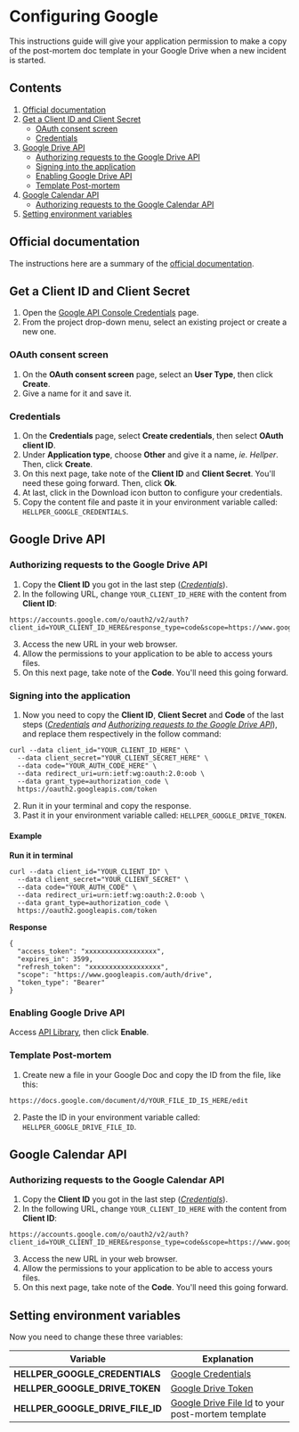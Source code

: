 # Configuring Google
This instructions guide will give your application permission to make a copy of the post-mortem doc template in your Google Drive when a new incident is started.


## Contents
1. [Official documentation](#Official-documentation)
2. [Get a Client ID and Client Secret](#Get-a-Client-ID-and-Client-Secret)
   * [OAuth consent screen](#OAuth-consent-screen)
   * [Credentials](#Credentials)
3. [Google Drive API](#Google-Drive-API)
   * [Authorizing requests to the Google Drive API](#Authorizing-requests-to-the-Google-Drive-API)
   * [Signing into the application](#Signing-into-the-application)
   * [Enabling Google Drive API](#Enabling-Google-Drive-API)
   * [Template Post-mortem](#Template-Post-mortem)
4. [Google Calendar API](#Google-Calendar-API)
   * [Authorizing requests to the Google Calendar API](#Authorizing-requests-to-the-Google-Calendar-API)
5. [Setting environment variables](#Setting-environment-variables)


## Official documentation
The instructions here are a summary of the [official documentation](https://cloud.google.com/iap/docs/authentication-howto#authenticating_from_a_desktop_app).


## Get a Client ID and Client Secret
1. Open the [Google API Console Credentials](https://console.developers.google.com/apis/credentials) page.
2. From the project drop-down menu, select an existing project or create a new one.


### OAuth consent screen
1. On the **OAuth consent screen** page, select an **User Type**, then click **Create**.
2. Give a name for it and save it.


### Credentials
1. On the **Credentials** page, select **Create credentials**, then select **OAuth client ID**.
2. Under **Application type**, choose **Other** and give it a name, _ie. Hellper_. Then, click **Create**.
3. On this next page, take note of the **Client ID** and **Client Secret**. You'll need these going forward. Then, click **Ok**.
4. At last, click in the Download icon button to configure your credentials.
5. Copy the content file and paste it in your environment variable called: `HELLPER_GOOGLE_CREDENTIALS`.

## Google Drive API
### Authorizing requests to the Google Drive API
1. Copy the **Client ID** you got in the last step (_[Credentials](#credentials)_).
2. In the following URL, change `YOUR_CLIENT_ID_HERE` with the content from **Client ID**:

```
https://accounts.google.com/o/oauth2/v2/auth?client_id=YOUR_CLIENT_ID_HERE&response_type=code&scope=https://www.googleapis.com/auth/drive&access_type=offline&redirect_uri=urn:ietf:wg:oauth:2.0:oob
```

3. Access the new URL in your web browser.
4. Allow the permissions to your application to be able to access yours files.
5. On this next page, take note of the **Code**. You'll need this going forward.

### Signing into the application
1. Now you need to copy the **Client ID**, **Client Secret** and **Code** of the last steps (_[Credentials](#credentials) and [Authorizing requests to the Google Drive API](#Authorizing-requests-to-the-Google-Drive-API)_), and replace them respectively in the follow command:

```shell
curl --data client_id="YOUR_CLIENT_ID_HERE" \
  --data client_secret="YOUR_CLIENT_SECRET_HERE" \
  --data code="YOUR_AUTH_CODE_HERE" \
  --data redirect_uri=urn:ietf:wg:oauth:2.0:oob \
  --data grant_type=authorization_code \
  https://oauth2.googleapis.com/token
```

2. Run it in your terminal and copy the response.
3. Past it in your environment variable called: `HELLPER_GOOGLE_DRIVE_TOKEN`.


#### Example
**Run it in terminal**
```shell
curl --data client_id="YOUR_CLIENT_ID" \
  --data client_secret="YOUR_CLIENT_SECRET" \
  --data code="YOUR_AUTH_CODE" \
  --data redirect_uri=urn:ietf:wg:oauth:2.0:oob \
  --data grant_type=authorization_code \
  https://oauth2.googleapis.com/token
```

**Response**
```http
{
  "access_token": "xxxxxxxxxxxxxxxxxx",
  "expires_in": 3599,
  "refresh_token": "xxxxxxxxxxxxxxxxxx",
  "scope": "https://www.googleapis.com/auth/drive",
  "token_type": "Bearer"
}
```

### Enabling Google Drive API
Access [API Library](https://console.developers.google.com/apis/library/drive.googleapis.com), then click **Enable**.


### Template Post-mortem
1. Create new a file in your Google Doc and copy the ID from the file, like this:

`https://docs.google.com/document/d/YOUR_FILE_ID_IS_HERE/edit`

2. Paste the ID in your environment variable called: `HELLPER_GOOGLE_DRIVE_FILE_ID`.

## Google Calendar API
### Authorizing requests to the Google Calendar API
1. Copy the **Client ID** you got in the last step (_[Credentials](#credentials)_).
2. In the following URL, change `YOUR_CLIENT_ID_HERE` with the content from **Client ID**:

```
https://accounts.google.com/o/oauth2/v2/auth?client_id=YOUR_CLIENT_ID_HERE&response_type=code&scope=https://www.googleapis.com/auth/calendar&access_type=offline&redirect_uri=urn:ietf:wg:oauth:2.0:oob
```

3. Access the new URL in your web browser.
4. Allow the permissions to your application to be able to access yours files.
5. On this next page, take note of the **Code**. You'll need this going forward.


## Setting environment variables
Now you need to change these three variables:

| Variable | Explanation |
| --- | --- |
|**HELLPER_GOOGLE_CREDENTIALS** |[Google Credentials](/docs/CONFIGURING-GOOGLE.md#Get-a-Client-ID-and-Client-Secret)|
|**HELLPER_GOOGLE_DRIVE_TOKEN**|[Google Drive Token](/docs/CONFIGURING-GOOGLE.md#Signing-into-the-application)|
|**HELLPER_GOOGLE_DRIVE_FILE_ID**|[Google Drive File Id](/docs/CONFIGURING-GOOGLE.md#Template-Post-mortem) to your post-mortem template|


